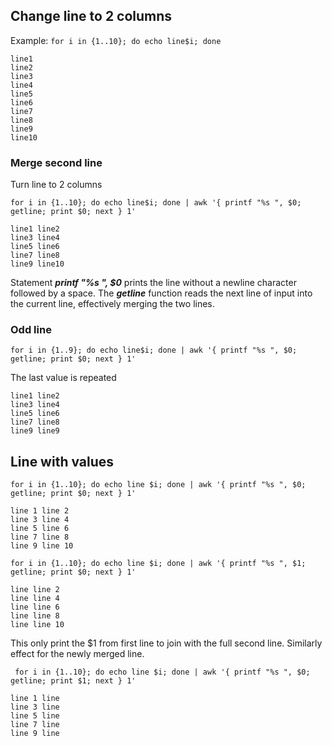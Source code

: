 
## Change line to 2 columns

Example:
`
for i in {1..10}; do echo line$i; done
`

```
line1
line2
line3
line4
line5
line6
line7
line8
line9
line10
```

### Merge second line 

Turn line to 2 columns

`for i in {1..10}; do echo line$i; done | awk '{ printf "%s ", $0; getline; print $0; next } 1'`

```
line1 line2
line3 line4
line5 line6
line7 line8
line9 line10
```

Statement ***printf "%s ", $0*** prints the line without a newline character followed by a space.
The ***getline*** function reads the next line of input into the current line, effectively merging the two lines.

### Odd line

`for i in {1..9}; do echo line$i; done | awk '{ printf "%s ", $0; getline; print $0; next } 1'`

The last value is repeated

```
line1 line2
line3 line4
line5 line6
line7 line8
line9 line9
```
## Line with values

`for i in {1..10}; do echo line $i; done | awk '{ printf "%s ", $0; getline; print $0; next } 1'`

```
line 1 line 2
line 3 line 4
line 5 line 6
line 7 line 8
line 9 line 10
```

`for i in {1..10}; do echo line $i; done | awk '{ printf "%s ", $1; getline; print $0; next } 1'`

```
line line 2
line line 4
line line 6
line line 8
line line 10
```

This only print the $1 from first line to join with the full second line.
Similarly effect for the newly merged line.

` for i in {1..10}; do echo line $i; done | awk '{ printf "%s ", $0; getline; print $1; next } 1'`

```
line 1 line
line 3 line
line 5 line
line 7 line
line 9 line
```

